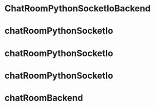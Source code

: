 # ChatRoomPythonSocketIoBackend
# chatRoomPythonSocketIo
# chatRoomPythonSocketIo
# chatRoomPythonSocketIo
# chatRoomBackend

